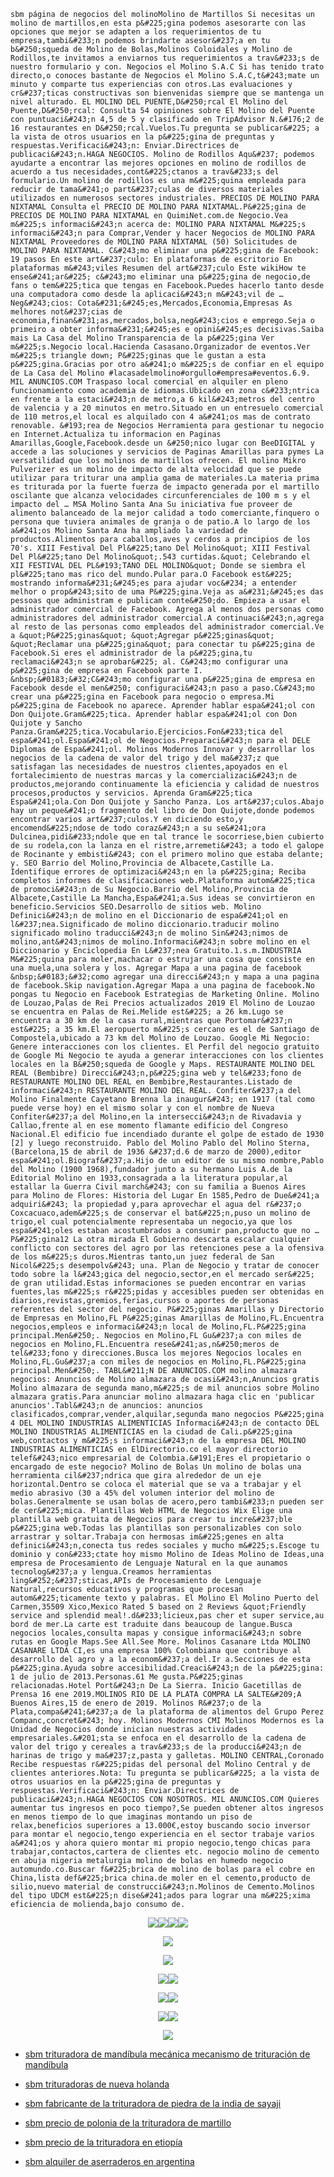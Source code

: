 
```
sbm página de negocios del molinoMolino de Martillos Si necesitas un molino de martillos,en esta p&#225;gina podemos asesorarte con las opciones que mejor se adapten a los requerimientos de tu empresa,tambi&#233;n podemos brindarte asesor&#237;a en tu b&#250;squeda de Molino de Bolas,Molinos Coloidales y Molino de Rodillos,te invitamos a enviarnos tus requerimientos a trav&#233;s de nuestro formulario y con. Negocios el Molino S.A.C Si has tenido trato directo,o conoces bastante de Negocios el Molino S.A.C,t&#243;mate un minuto y comparte tus experiencias con otros.Las evaluaciones y cr&#237;ticas constructivas son bienvenidas siempre que se mantenga un nivel alturado. EL MOLINO DEL PUENTE,D&#250;rcal El Molino del Puente,D&#250;rcal: Consulta 54 opiniones sobre El Molino del Puente con puntuaci&#243;n 4,5 de 5 y clasificado en TripAdvisor N.&#176;2 de 16 restaurantes en D&#250;rcal.Vuelos.Tu pregunta se publicar&#225; a la vista de otros usuarios en la p&#225;gina de preguntas y respuestas.Verificaci&#243;n: Enviar.Directrices de publicaci&#243;n.HAGA NEGOCIOS. Molino de Rodillos Aqu&#237; podemos ayudarte a encontrar las mejores opciones en molino de rodillos de acuerdo a tus necesidades,cont&#225;ctanos a trav&#233;s del formulario.Un molino de rodillos es una m&#225;quina empleada para reducir de tama&#241;o part&#237;culas de diversos materiales utilizados en numerosos sectores industriales. PRECIOS DE MOLINO PARA NIXTAMAL Consulta el PRECIO DE MOLINO PARA NIXTAMAL.P&#225;gina de PRECIOS DE MOLINO PARA NIXTAMAL en QuimiNet.com.de Negocio.Vea m&#225;s informaci&#243;n acerca de: MOLINO PARA NIXTAMAL M&#225;s informaci&#243;n para Comprar,Vender y hacer Negocios de MOLINO PARA NIXTAMAL Proveedores de MOLINO PARA NIXTAMAL (50) Solicitudes de MOLINO PARA NIXTAMAL. C&#243;mo eliminar una p&#225;gina de Facebook: 19 pasos En este art&#237;culo: En plataformas de escritorio En plataformas m&#243;viles Resumen del art&#237;culo Este wikiHow te ense&#241;ar&#225; c&#243;mo eliminar una p&#225;gina de negocio,de fans o tem&#225;tica que tengas en Facebook.Puedes hacerlo tanto desde una computadora como desde la aplicaci&#243;n m&#243;vil de … Neg&#243;cios: Cota&#231;&#245;es,Mercados,Economia,Empresas As melhores not&#237;cias de economia,finan&#231;as,mercados,bolsa,neg&#243;cios e emprego.Seja o primeiro a obter informa&#231;&#245;es e opini&#245;es decisivas.Saiba mais La Casa del Molino Transparencia de la p&#225;gina Ver m&#225;s.Negocio local.Hacienda Casasano.Organizador de eventos.Ver m&#225;s triangle down; P&#225;ginas que le gustan a esta p&#225;gina.Gracias por otro a&#241;o m&#225;s de confiar en el equipo de La Casa del Molino #lacasadelmolino#orgullo#empresa#eventos.6.9. MIL ANUNCIOS.COM Traspaso local comercial en alquiler en pleno funcionamiento como academia de idiomas.Ubicado en zona c&#233;ntrica en frente a la estaci&#243;n de metro,a 6 kil&#243;metros del centro de valencia y a 20 minutos en metro.Situado en un entresuelo comercial de 110 metros,el local es alquilado con 4 a&#241;os mas de contrato renovable. &#193;rea de Negocios Herramienta para gestionar tu negocio en Internet.Actualiza tu informacion en Paginas Amarillas,Google,Facebook.desde un &#250;nico lugar con BeeDIGITAL y accede a las soluciones y servicios de Paginas Amarillas para pymes La versatilidad que los molinos de martillos ofrecen. El molino Mikro Pulverizer es un molino de impacto de alta velocidad que se puede utilizar para triturar una amplia gama de materiales.La materia prima es triturada por la fuerte fuerza de impacto generada por el martillo oscilante que alcanza velocidades circunferenciales de 100 m s y el impacto del … MSA Molino Santa Ana Su iniciativa fue proveer de alimento balanceado de la mejor calidad a todo comerciante,finquero o persona que tuviera animales de granja o de patio.A lo largo de los a&#241;os Molino Santa Ana ha ampliado la variedad de productos.Alimentos para caballos,aves y cerdos a principios de los 70's. XIII Festival Del Pl&#225;tano Del Molino&quot; XIII Festival Del Pl&#225;tano Del Molino&quot;.543 curtidas.&quot; Celebrando el XII FESTIVAL DEL PL&#193;TANO DEL MOLINO&quot; Donde se siembra el pl&#225;tano mas rico del mundo.Pular para.O Facebook est&#225; mostrando informa&#231;&#245;es para ajudar voc&#234; a entender melhor o prop&#243;sito de uma P&#225;gina.Veja as a&#231;&#245;es das pessoas que administram e publicam conte&#250;do. Empieza a usar el administrador comercial de Facebook. Agrega al menos dos personas como administradores del administrador comercial.A continuaci&#243;n,agrega al resto de las personas como empleados del administrador comercial.Ve a &quot;P&#225;ginas&quot; &quot;Agregar p&#225;ginas&quot; &quot;Reclamar una p&#225;gina&quot; para conectar tu p&#225;gina de Facebook.Si eres el administrador de la p&#225;gina,tu reclamaci&#243;n se aprobar&#225; al. C&#243;mo configurar una p&#225;gina de empresa en Facebook parte I. &nbsp;&#0183;&#32;C&#243;mo configurar una p&#225;gina de empresa en Facebook desde el men&#250; configuraci&#243;n paso a paso.C&#243;mo crear una p&#225;gina en Facebook para negocio o empresa.Mi p&#225;gina de Facebook no aparece. Aprender hablar espa&#241;ol con Don Quijote.Gram&#225;tica. Aprender hablar espa&#241;ol con Don Quijote y Sancho Panza.Gram&#225;tica.Vocabulario.Ejercicios.Fon&#233;tica del espa&#241;ol.Espa&#241;ol de Negocios.Preparaci&#243;n para el DELE Diplomas de Espa&#241;ol. Molinos Modernos Innovar y desarrollar los negocios de la cadena de valor del trigo y del ma&#237;z que satisfagan las necesidades de nuestros clientes,apoyados en el fortalecimiento de nuestras marcas y la comercializaci&#243;n de productos,mejorando continuamente la eficiencia y calidad de nuestros procesos,productos y servicios. Aprenda Gram&#225;tica Espa&#241;ola.Con Don Quijote y Sancho Panza. Los art&#237;culos.Abajo hay un peque&#241;o fragmento del libro de Don Quijote,donde podemos encontrar varios art&#237;culos.Y en diciendo esto,y encomend&#225;ndose de todo coraz&#243;n a su se&#241;ora Dulcinea,pidi&#233;ndole que en tal trance le socorriese,bien cubierto de su rodela,con la lanza en el ristre,arremeti&#243; a todo el galope de Rocinante y embisti&#243; con el primero molino que estaba delante; y. SEO Barrio del Molino,Provincia de Albacete,Castille La. Identifique errores de optimizaci&#243;n en la p&#225;gina; Reciba completos informes de clasificaciones web.Plataforma autom&#225;tica de promoci&#243;n de Su Negocio.Barrio del Molino,Provincia de Albacete,Castille La Mancha,Espa&#241;a.Sus ideas se convirtieron en beneficio.Servicios SEO.Desarrollo de sitios web. Molino Definici&#243;n de molino en el Diccionario de espa&#241;ol en l&#237;nea.Significado de molino diccionario.traducir molino significado molino traducci&#243;n de molino Sin&#243;nimos de molino,ant&#243;nimos de molino.Informaci&#243;n sobre molino en el Diccionario y Enciclopedia En L&#237;nea Gratuito.1.s.m.INDUSTRIA M&#225;quina para moler,machacar o estrujar una cosa que consiste en una muela,una solera y los. Agregar Mapa a una pagina de facebook &nbsp;&#0183;&#32;como agregar una direcci&#243;n y mapa a una pagina de facebook.Skip navigation.Agregar Mapa a una pagina de facebook.No pongas tu Negocio en Facebook Estrategias de Marketing Online. Molino de Louzao,Palas de Rei Precios actualizados 2019 El Molino de Louzao se encuentra en Palas de Rei.Melide est&#225; a 26 km.Lugo se encuentra a 30 km de la casa rural,mientras que Portomar&#237;n est&#225; a 35 km.El aeropuerto m&#225;s cercano es el de Santiago de Compostela,ubicado a 73 km del Molino de Louzao. Google Mi Negocio: Genere interacciones con los clientes. El Perfil del negocio gratuito de Google Mi Negocio te ayuda a generar interacciones con los clientes locales en la B&#250;squeda de Google y Maps. RESTAURANTE MOLINO DEL REAL (Bembibre) Direcci&#243;n,p&#225;gina web y tel&#233;fono de RESTAURANTE MOLINO DEL REAL en Bembibre,Restaurantes.Listado de informaci&#243;n RESTAURANTE MOLINO DEL REAL. Confiter&#237;a del Molino Finalmente Cayetano Brenna la inaugur&#243; en 1917 (tal como puede verse hoy) en el mismo solar y con el nombre de Nueva Confiter&#237;a del Molino,en la intersecci&#243;n de Rivadavia y Callao,frente al en ese momento flamante edificio del Congreso Nacional.El edificio fue incendiado durante el golpe de estado de 1930 [2] y luego reconstruido. Pablo del Molino Pablo del Molino Sterna,(Barcelona,15 de abril de 1936 &#237;d.6 de marzo de 2000),editor espa&#241;ol.Biograf&#237;a.Hijo de un editor de su mismo nombre,Pablo del Molino (1900 1968),fundador junto a su hermano Luis A.de la Editorial Molino en 1933,consagrada a la literatura popular,al estallar la Guerra Civil march&#243; con su familia a Buenos Aires para Molino de Flores: Historia del Lugar En 1585,Pedro de Due&#241;a adquiri&#243; la propiedad y,para aprovechar el agua del r&#237;o Coxcacuaco,adem&#225;s de conservar el bat&#225;n,puso un molino de trigo,el cual potencialmente representaba un negocio,ya que los espa&#241;oles estaban acostumbrados a consumir pan,producto que no … P&#225;gina12 La otra mirada El Gobierno descarta escalar cualquier conflicto con sectores del agro por las retenciones pese a la ofensiva de los m&#225;s duros.Mientras tanto,un juez federal de San Nicol&#225;s desempolv&#243; una. Plan de Negocio y tratar de conocer todo sobre la l&#243;gica del negocio,sector,en el mercado ser&#225; de gran utilidad.Estas informaciones se pueden encontrar en varias fuentes,las m&#225;s r&#225;pidas y accesibles pueden ser obtenidas en diarios,revistas,gremios,ferias,cursos o aportes de personas referentes del sector del negocio. P&#225;ginas Amarillas y Directorio de Empresas en Molino,FL P&#225;ginas Amarillas de Molino,FL.Encuentra negocios,empleos e informaci&#243;n local de Molino,FL.P&#225;gina principal.Men&#250;. Negocios en Molino,FL Gu&#237;a con miles de negocios en Molino,FL.Encuentra rese&#241;as,n&#250;meros de tel&#233;fono y direcciones.Busca los mejores Negocios locales en Molino,FL.Gu&#237;a con miles de negocios en Molino,FL.P&#225;gina principal.Men&#250;. TABL&#211;N DE ANUNCIOS.COM molino almazara negocios: Anuncios de Molino almazara de ocasi&#243;n,Anuncios gratis Molino almazara de segunda mano,m&#225;s de mil anuncios sobre Molino almazara gratis.Para anunciar molino almazara haga clic en 'publicar anuncios'.Tabl&#243;n de anuncios: anuncios clasificados,comprar,vender,alquilar,segunda mano negocios P&#225;gina 4 DEL MOLINO INDUSTRIAS ALIMENTICIAS Informaci&#243;n de contacto DEL MOLINO INDUSTRIAS ALIMENTICIAS en la ciudad de Cali.p&#225;gina web,contactos y m&#225;s informaci&#243;n de la empresa DEL MOLINO INDUSTRIAS ALIMENTICIAS en ElDirectorio.co el mayor directorio telef&#243;nico empresarial de Colombia.&#191;Eres el propietario o encargado de este negocio? Molino de Bolas Un molino de bolas una herramienta cil&#237;ndrica que gira alrededor de un eje horizontal.Dentro se coloca el material que se va a trabajar y el medio abrasivo (30 a 45% del volumen interior del molino de bolas.Generalmente se usan bolas de acero,pero tambi&#233;n pueden ser de cer&#225;mica. Plantillas Web HTML de Negocios Wix Elige una plantilla web gratuita de Negocios para crear tu incre&#237;ble p&#225;gina web.Todas las plantillas son personalizables con solo arrastrar y soltar.Trabaja con hermosas im&#225;genes en alta definici&#243;n,conecta tus redes sociales y mucho m&#225;s.Escoge tu dominio y con&#233;ctate hoy mismo Molino de Ideas Molino de Ideas,una empresa de Procesamiento de Lenguaje Natural en la que aunamos tecnolog&#237;a y lengua.Creamos herramientas ling&#252;&#237;sticas,APIs de Procesamiento de Lenguaje Natural,recursos educativos y programas que procesan autom&#225;ticamente texto y palabras. El Molino El Molino Puerto del Carmen,35509 Xico,Mexico Rated 5 based on 2 Reviews &quot;Friendly service and splendid meal!.d&#233;licieux,pas cher et super service,au bord de mer.La carte est traduite dans beaucoup de langue.Busca negocios locales,consulta mapas y consigue informaci&#243;n sobre rutas en Google Maps.See All.See More. Molinos Casanare Ltda MOLINO CASANARE LTDA CI,es una empresa 100% Colombiana que contribuye al desarrollo del agro y a la econom&#237;a del.Ir a.Secciones de esta p&#225;gina.Ayuda sobre accesibilidad.Creaci&#243;n de la p&#225;gina: 1 de julio de 2013.Personas.61 Me gusta.P&#225;ginas relacionadas.Hotel Port&#243;n De La Sierra. Inicio Gacetillas de Prensa 16 ene 2019.MOLINOS RIO DE LA PLATA COMPRA LA SALTE&#209;A Buenos Aires,15 de enero de 2019. Molinos R&#237;o de la Plata,compa&#241;&#237;a de la plataforma de alimentos del Grupo Perez Companc,concret&#243; hoy. Molinos Modernos CMI Molinos Modernos es la Unidad de Negocios donde inician nuestras actividades empresariales.&#201;sta se enfoca en el desarrollo de la cadena de valor del trigo y cereales a trav&#233;s de la producci&#243;n de harinas de trigo y ma&#237;z,pasta y galletas. MOLINO CENTRAL,Coronado Recibe respuestas r&#225;pidas del personal del Molino Central y de clientes anteriores.Nota: Tu pregunta se publicar&#225; a la vista de otros usuarios en la p&#225;gina de preguntas y respuestas.Verificaci&#243;n: Enviar.Directrices de publicaci&#243;n.HAGA NEGOCIOS CON NOSOTROS. MIL ANUNCIOS.COM Quieres aumentar tus ingresos en poco tiempo?,Se pueden obtener altos ingresos en menos tiempo de lo que imaginas montando un piso de relax,beneficios superiores a 13.000€,estoy buscando socio inversor para montar el negocio,tengo experiencia en el sector trabaje varios a&#241;os y ahora quiero montar mi propio negocio,tengo chicas para trabajar,contactos,cartera de clientes etc. negocio molino de cemento en abuja nigeria metalurgia molino de bolas en humedo negocio automundo.co.Buscar f&#225;brica de molino de bolas para el cobre en China,lista def&#225;brica china.de moler en el cemento,producto de silio,nuevo material de construcci&#243;n.Molinos de Cemento.Molinos del tipo UDCM est&#225;n dise&#241;ados para lograr una m&#225;xima eficiencia de molienda,bajo consumo de. 
```

<div align="center">

<a href="https://es-mill.shibang-china.com/github&k=sbm+p%C3%A1gina+de+negocios+del+molino"><img src="https://static.shibang-china.com/es/mill/index.jpg"></a><a href="https://es-mill.shibang-china.com/materials.htmlgithub&k=sbm+p%C3%A1gina+de+negocios+del+molino"><img src="https://static.shibang-china.com/es/mill/materials.jpg"></a><a href="https://es-mill.shibang-china.com/about.htmlgithub&k=sbm+p%C3%A1gina+de+negocios+del+molino"><img src="https://static.shibang-china.com/es/mill/about.jpg"></a><a href="https://es-mill.shibang-china.com/contact.htmlgithub&k=sbm+p%C3%A1gina+de+negocios+del+molino"><img src="https://static.shibang-china.com/es/mill/contact.jpg"></a>

<a href="https://es-mill.shibang-china.com/github&k=sbm+p%C3%A1gina+de+negocios+del+molino"><img src="https://static.shibang-china.com/es/mill/banner.jpg"></a>

<a href="https://swt.shibang-china.com/github&k=sbm+p%C3%A1gina+de+negocios+del+molino"><img src="https://static.shibang-china.com/es/mill/chat.jpg"></a>

<a href="https://es-mill.shibang-china.com/products/vertical-roller-mill.htmlgithub&k=sbm+p%C3%A1gina+de+negocios+del+molino"><img src="https://static.shibang-china.com/es/mill/vertical.jpg"></a><a href="https://es-mill.shibang-china.com/products/raymond-mill.htmlgithub&k=sbm+p%C3%A1gina+de+negocios+del+molino"><img src="https://static.shibang-china.com/es/mill/raymond.jpg"></a>

<a href="https://es-mill.shibang-china.com/products/ultrafine-grinding-mill.htmlgithub&k=sbm+p%C3%A1gina+de+negocios+del+molino"><img src="https://static.shibang-china.com/es/mill/ultrafine.jpg"></a><a href="https://es-mill.shibang-china.com/products/trapezium-grinding-mill.htmlgithub&k=sbm+p%C3%A1gina+de+negocios+del+molino"><img src="https://static.shibang-china.com/es/mill/trapezium.jpg"></a>

<a href="https://es-mill.shibang-china.com/products/ball-mill.htmlgithub&k=sbm+p%C3%A1gina+de+negocios+del+molino"><img src="https://static.shibang-china.com/es/mill/ball.jpg"></a><a href="https://es-mill.shibang-china.com/products/hammer-mill.htmlgithub&k=sbm+p%C3%A1gina+de+negocios+del+molino"><img src="https://static.shibang-china.com/es/mill/hammer.jpg"></a>

<a href="https://swt.shibang-china.com/github&k=sbm+p%C3%A1gina+de+negocios+del+molino"><img src="https://static.shibang-china.com/es/mill/case.jpg"></a>

</div>


* [sbm trituradora de mandíbula mecánica mecanismo de trituración de mandíbula](sbm%20trituradora%20de%20mand%C3%ADbula%20mec%C3%A1nica%20mecanismo%20de%20trituraci%C3%B3n%20de%20mand%C3%ADbula.md)

* [sbm trituradoras de nueva holanda](sbm%20trituradoras%20de%20nueva%20holanda.md)

* [sbm fabricante de la trituradora de piedra de la india de sayaji](sbm%20fabricante%20de%20la%20trituradora%20de%20piedra%20de%20la%20india%20de%20sayaji.md)

* [sbm precio de polonia de la trituradora de martillo](sbm%20precio%20de%20polonia%20de%20la%20trituradora%20de%20martillo.md)

* [sbm precio de la trituradora en etiopía](sbm%20precio%20de%20la%20trituradora%20en%20etiop%C3%ADa.md)

* [sbm alquiler de aserraderos en argentina](sbm%20alquiler%20de%20aserraderos%20en%20argentina.md)